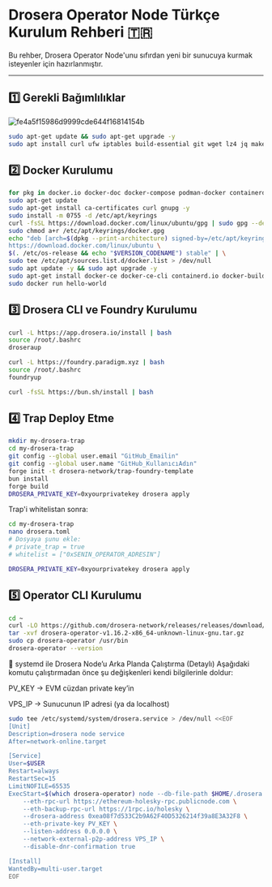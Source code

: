 # Drosera Operator Node Türkçe Kurulum Rehberi 🇹🇷

Bu rehber, Drosera Operator Node'unu sıfırdan yeni bir sunucuya kurmak isteyenler için hazırlanmıştır.

---

## 1️⃣ Gerekli Bağımlılıklar
![fe4a5f15986d9999cde644f16814154b](https://github.com/user-attachments/assets/4001826f-918c-40a5-8cc2-f3b4a2b0e5e2)

```bash
sudo apt-get update && sudo apt-get upgrade -y
sudo apt install curl ufw iptables build-essential git wget lz4 jq make gcc nano automake autoconf tmux htop nvme-cli libgbm1 pkg-config libssl-dev libleveldb-dev tar clang bsdmainutils ncdu unzip -y
```

## 2️⃣ Docker Kurulumu

```bash
for pkg in docker.io docker-doc docker-compose podman-docker containerd runc; do sudo apt-get remove $pkg; done
sudo apt-get update
sudo apt-get install ca-certificates curl gnupg -y
sudo install -m 0755 -d /etc/apt/keyrings
curl -fsSL https://download.docker.com/linux/ubuntu/gpg | sudo gpg --dearmor -o /etc/apt/keyrings/docker.gpg
sudo chmod a+r /etc/apt/keyrings/docker.gpg
echo "deb [arch=$(dpkg --print-architecture) signed-by=/etc/apt/keyrings/docker.gpg] \
https://download.docker.com/linux/ubuntu \
$(. /etc/os-release && echo "$VERSION_CODENAME") stable" | \
sudo tee /etc/apt/sources.list.d/docker.list > /dev/null
sudo apt update -y && sudo apt upgrade -y
sudo apt-get install docker-ce docker-ce-cli containerd.io docker-buildx-plugin docker-compose-plugin -y
sudo docker run hello-world
```

## 3️⃣ Drosera CLI ve Foundry Kurulumu

```bash
curl -L https://app.drosera.io/install | bash
source /root/.bashrc
droseraup

curl -L https://foundry.paradigm.xyz | bash
source /root/.bashrc
foundryup

curl -fsSL https://bun.sh/install | bash
```

## 4️⃣ Trap Deploy Etme

```bash
mkdir my-drosera-trap
cd my-drosera-trap
git config --global user.email "GitHub_Emailin"
git config --global user.name "GitHub_KullanıcıAdın"
forge init -t drosera-network/trap-foundry-template
bun install
forge build
DROSERA_PRIVATE_KEY=0xyourprivatekey drosera apply
```

Trap'i whitelistan sonra:

```bash
cd my-drosera-trap
nano drosera.toml
# Dosyaya şunu ekle:
# private_trap = true
# whitelist = ["0xSENIN_OPERATOR_ADRESIN"]

DROSERA_PRIVATE_KEY=0xyourprivatekey drosera apply
```

## 5️⃣ Operator CLI Kurulumu

```bash
cd ~
curl -LO https://github.com/drosera-network/releases/releases/download/v1.16.2/drosera-operator-v1.16.2-x86_64-unknown-linux-gnu.tar.gz
tar -xvf drosera-operator-v1.16.2-x86_64-unknown-linux-gnu.tar.gz
sudo cp drosera-operator /usr/bin
drosera-operator --version
```

🔁 systemd ile Drosera Node’u Arka Planda Çalıştırma (Detaylı)
Aşağıdaki komutu çalıştırmadan önce şu değişkenleri kendi bilgilerinle doldur:

PV_KEY → EVM cüzdan private key’in

VPS_IP → Sunucunun IP adresi (ya da localhost)

```bash
sudo tee /etc/systemd/system/drosera.service > /dev/null <<EOF
[Unit]
Description=drosera node service
After=network-online.target

[Service]
User=$USER
Restart=always
RestartSec=15
LimitNOFILE=65535
ExecStart=$(which drosera-operator) node --db-file-path $HOME/.drosera.db --network-p2p-port 31313 --server-port 31314 \
    --eth-rpc-url https://ethereum-holesky-rpc.publicnode.com \
    --eth-backup-rpc-url https://1rpc.io/holesky \
    --drosera-address 0xea08f7d533C2b9A62F40D5326214f39a8E3A32F8 \
    --eth-private-key PV_KEY \
    --listen-address 0.0.0.0 \
    --network-external-p2p-address VPS_IP \
    --disable-dnr-confirmation true

[Install]
WantedBy=multi-user.target
EOF
```



